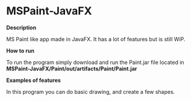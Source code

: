 # MSPaint-JavaFX

**Description**
 
MS Paint like app made in JavaFX. It has a lot of features but is still WiP.

**How to run**

To run the program simply download and run the Paint.jar file located in **MSPaint-JavaFX/Paint/out/artifacts/Paint/Paint.jar**

**Examples of features**

In this program you can do basic drawing, and create a few shapes.
